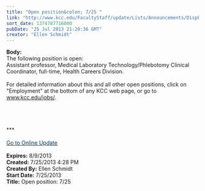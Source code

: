 ```yaml
---
title: "Open position&colon; 7/25 "
link: "http://www.kcc.edu/FacultyStaff/update/Lists/Announcements/DispForm.aspx?ID=1181"
sort_date: 1374787716000
pubDate: "25 Jul 2013 21:28:36 GMT"
creator: "Ellen Schmidt"
---
```


<div><b>Body:</b> <div class="ExternalClass26A1E041CD8D4D2F80C202D3BECD99BB">
<div>The following position is open: <br /></div>
<div>Assistant professor, Medical Laboratory Technology/Phlebotomy Clinical Coordinator, full-time, Health Careers Division.</div>
<div> </div>
<div>For detailed information about this and all other open positions, click on &quot;Employment&quot; at the bottom of any KCC web page, or go to <a href="/jobs">www.kcc.edu/jobs/</a>.<br /> <br /> <br />  
<div><br /></div>
<div>
<div></div>
<div></div>
<div>
<div>
<div></div>
<div></div>
<div></div>
<div>
<div>***</div>
<div> </div>
<div></div>
<div></div>
<div></div>
<div></div>
<div></div>
<div></div>
<div></div>
<div><a href="/FacultyStaff/update/Pages/dailyupdate.aspx"><font color="#003768">Go to Online Update</font></a></div>
<div></div>
<div></div></div></div></div></div><br /></div></div></div>
<div><b>Expires:</b> 8/9/2013</div>
<div><b>Created:</b> 7/25/2013 4:28 PM</div>
<div><b>Created By:</b> Ellen Schmidt</div>
<div><b>Start Date:</b> 7/25/2013</div>
<div><b>Title:</b> Open position: 7/25 </div>
